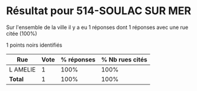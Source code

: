 # Résultat pour 514-SOULAC SUR MER

Sur l'ensemble de la ville il y a eu 1 réponses dont 1 réponses avec une rue citée (100%)

1 points noirs identifiés

| Rue | Vote | % réponses | % Nb rues cités|
|-----|------|------------|----------------|
| L AMELIE | 1 | 100% | 100%|
| **Total** | 1 | 100% | 100%|
